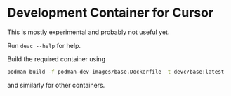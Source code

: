 # Development Container for Cursor

This is mostly experimental and probably not useful yet.

Run `devc --help` for help.

Build the required container using

```sh
podman build -f podman-dev-images/base.Dockerfile -t devc/base:latest
```

and similarly for other containers.
